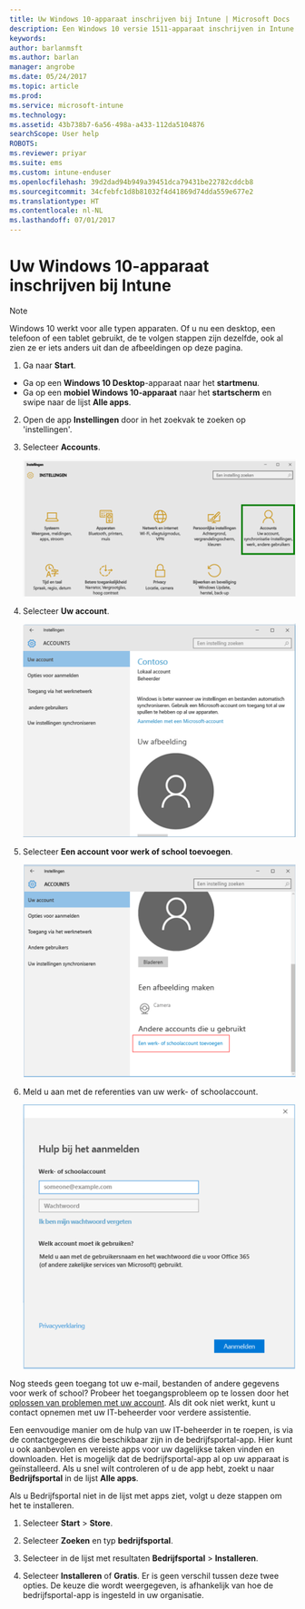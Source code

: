 ```yaml
---
title: Uw Windows 10-apparaat inschrijven bij Intune | Microsoft Docs
description: Een Windows 10 versie 1511-apparaat inschrijven in Intune
keywords: 
author: barlanmsft
ms.author: barlan
manager: angrobe
ms.date: 05/24/2017
ms.topic: article
ms.prod: 
ms.service: microsoft-intune
ms.technology: 
ms.assetid: 43b738b7-6a56-498a-a433-112da5104876
searchScope: User help
ROBOTS: 
ms.reviewer: priyar
ms.suite: ems
ms.custom: intune-enduser
ms.openlocfilehash: 39d2dad94b949a39451dca79431be22782cddcb8
ms.sourcegitcommit: 34cfebfc1d8b81032f4d41869d74dda559e677e2
ms.translationtype: HT
ms.contentlocale: nl-NL
ms.lasthandoff: 07/01/2017
---
```

# <a name="enroll-your-windows-10-device-in-intune"></a>Uw Windows 10-apparaat inschrijven bij Intune

  > [!NOTE]
  > Windows 10 werkt voor alle typen apparaten. Of u nu een desktop, een telefoon of een tablet gebruikt, de te volgen stappen zijn dezelfde, ook al zien ze er iets anders uit dan de afbeeldingen op deze pagina.

1.  Ga naar **Start**.

  - Ga op een **Windows 10 Desktop**-apparaat naar het **startmenu**.
  - Ga op een **mobiel Windows 10-apparaat** naar het **startscherm** en swipe naar de lijst **Alle apps**.

2. Open de app **Instellingen** door in het zoekvak te zoeken op 'instellingen'.

3. Selecteer **Accounts**.

    ![Ga naar Instellingen en Accounts](./media/W10-enroll-1-settings-accounts.png)

4. Selecteer **Uw account**.

    ![Selecteer uw account](./media/W10-enroll-2-accounts-your-account.png)

5. Selecteer **Een account voor werk of school toevoegen**.

    ![Selecteer een account voor werk of school toevoegen](./media/w10-enroll-3-add-work-school-acct.png)

6. Meld u aan met de referenties van uw werk- of schoolaccount.

    ![Hier](./media/W10-enroll-4-sign-in.png)

Nog steeds geen toegang tot uw e-mail, bestanden of andere gegevens voor werk of school? Probeer het toegangsprobleem op te lossen door het [oplossen van problemen met uw account](troubleshoot-your-windows-10-device-windows.md#troubleshooting-steps-to-follow-if-you-see-your-account). Als dit ook niet werkt, kunt u contact opnemen met uw IT-beheerder voor verdere assistentie.

Een eenvoudige manier om de hulp van uw IT-beheerder in te roepen, is via de contactgegevens die beschikbaar zijn in de bedrijfsportal-app. Hier kunt u ook aanbevolen en vereiste apps voor uw dagelijkse taken vinden en downloaden. Het is mogelijk dat de bedrijfsportal-app al op uw apparaat is geïnstalleerd. Als u snel wilt controleren of u de app hebt, zoekt u naar __Bedrijfsportal__ in de lijst __Alle apps__.

Als u Bedrijfsportal niet in de lijst met apps ziet, volgt u deze stappen om het te installeren.

1. Selecteer **Start** > **Store**.

2. Selecteer **Zoeken** en typ **bedrijfsportal**.

3. Selecteer in de lijst met resultaten **Bedrijfsportal** > **Installeren**.

4. Selecteer **Installeren** of **Gratis**. Er is geen verschil tussen deze twee opties. De keuze die wordt weergegeven, is afhankelijk van hoe de bedrijfsportal-app is ingesteld in uw organisatie.
